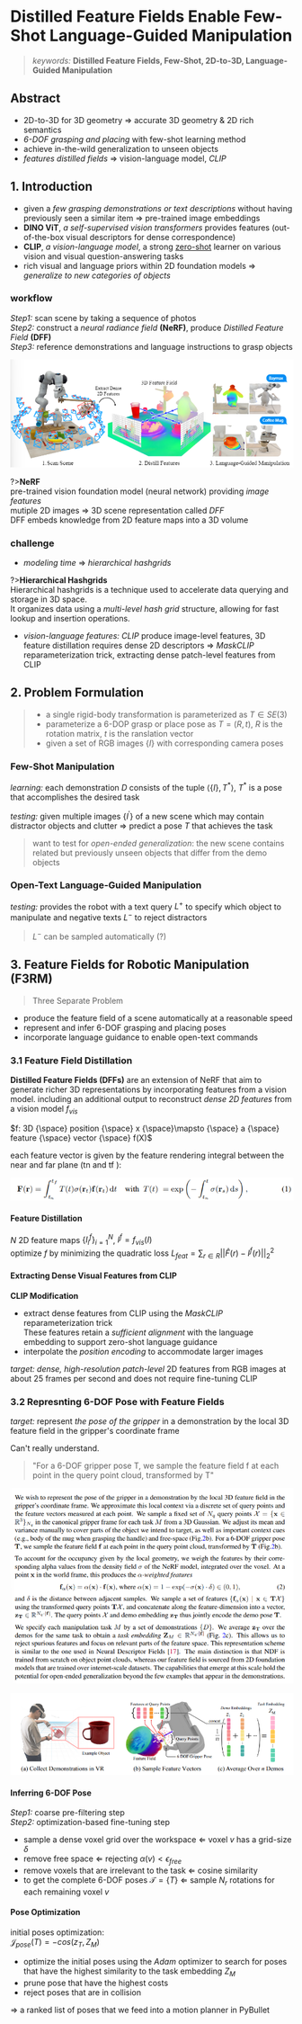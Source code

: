 # Distilled Feature Fields Enable Few-Shot Language-Guided Manipulation

>*keywords:* **Distilled Feature Fields, Few-Shot, 2D-to-3D, Language-Guided Manipulation**

## Abstract

- 2D-to-3D for 3D geometry $\Rightarrow$ accurate 3D geometry & 2D rich semantics  
- *6-DOF grasping and placing* with few-shot learning method  
- achieve in-the-wild generalization to unseen objects  
- *features distilled fields* $\Rightarrow$ vision-language model, *CLIP*  

## 1. Introduction

- given a *few grasping demonstrations or text descriptions* without having previously seen a similar item $\Rightarrow$ pre-trained image embeddings  
- **DINO ViT**, *a self-supervised vision transformers* provides features (out-of-the-box visual descriptors for dense correspondence)  
- **CLIP**, *a vision-language model*, a strong <u>zero-shot</u> learner on various vision and visual question-answering tasks  
- rich visual and language priors within 2D foundation models $\Rightarrow$ *generalize to new categories of objects*  

### workflow

*Step1:* scan scene by taking a sequence of photos  
*Step2:* construct a *neural radiance field* **(NeRF)**, produce *Distilled Feature Field* **(DFF)**  
*Step3:* reference demonstrations and language instructions to grasp objects  

![alt text](image.png)

?>**NeRF**  
pre-trained vision foundation model (neural network) providing *image features*  
mutiple 2D images $\Rightarrow$ 3D scene  representation called *DFF*  
DFF embeds knowledge from 2D feature maps into a 3D volume  

### challenge

- *modeling time* $\Rightarrow$ *hierarchical hashgrids*  

?>**Hierarchical Hashgrids**  
Hierarchical hashgrids is a technique used to accelerate data querying and storage in 3D space.   
It organizes data using a *multi-level hash grid* structure, allowing for fast lookup and insertion operations.  

- *vision-language features:* *CLIP* produce image-level features, 3D feature distillation requires dense 2D descriptors $\Rightarrow$ *MaskCLIP* reparameterization trick, extracting dense patch-level features from CLIP   

## 2. Problem Formulation

>- a single rigid-body transformation is parameterized as ${T} \in {SE(3)}$  
>- parameterize a 6-DOP grasp or place pose as ${T} = {(R, t)}$, ${R}$ is the rotation matrix, ${t}$ is the ranslation vector  
>- given a set of RGB images $\{ {I} \}$ with corresponding camera poses  

### Few-Shot Manipulation

*learning:* each demonstration ${D}$ consists of the tuple $\langle \{ {I} \} , {T}^*\rangle$, ${T}^*$ is a pose that accomplishes the desired task  

*testing:* given multiple images $\{ {I}^\prime \}$ of a new scene which may contain distractor objects and clutter $\Rightarrow$ predict a pose ${T}$ that achieves the task  

>want to test for *open-ended generalization*: the new scene contains related but previously unseen objects that differ from the demo objects  

### Open-Text Language-Guided Manipulation

*testing:* provides the robot with a text query ${L}^+$ to specify which object to manipulate and negative texts ${L}^-$ to reject distractors  

>${L}^-$ can be sampled automatically (?)  

## 3. Feature Fields for Robotic Manipulation (F3RM)  

>Three Separate Problem  
- produce the feature field of a scene automatically at a reasonable speed  
- represent and infer 6-DOF grasping and placing poses  
- incorporate language guidance to enable open-text commands  
 
### 3.1 Feature Field Distillation  

**Distilled Feature Fields (DFFs)** are an extension of NeRF that aim to generate richer 3D representations by incorporating features from a vision model. 
including an additional output to reconstruct *dense 2D features* from a vision model $f_{vis}$

$f: 3D {\space} position {\space} x {\space}\mapsto {\space} a {\space} feature {\space} vector {\space} f(X)$  

each feature vector is given by the feature rendering integral between the near and far plane (tn and tf ):  

![alt text](image-1.png)  

#### Feature Distillation  
$N$ 2D feature maps $\{I^f_i\}^N_{i=1}$, $I^f=f_{vis}(I)$  
optimize $f$ by minimizing the quadratic loss $L_{feat}=\sum_{r\in{R}}||\hat{F}(r)-I^f(r)||_2^2$  

#### Extracting Dense Visual Features from CLIP  
**CLIP Modification**
- extract dense features from CLIP using the *MaskCLIP* reparameterization trick  
These features retain a *sufficient alignment* with the language embedding to support zero-shot language guidance   
- interpolate the *position encoding* to accommodate larger images  

*target:* *dense, high-resolution patch-level* 2D features from RGB images at about 25 frames per second and does not require fine-tuning CLIP  

### 3.2 Represnting 6-DOF Pose with Feature Fields  

*target:* represent *the pose of the gripper* in a demonstration by the local 3D feature field in the
gripper's coordinate frame  

Can't really understand.  
>"For a 6-DOF gripper pose T, we sample the feature field f at each point in the query point cloud, transformed by T"  

![alt text](image-3.png)

![alt text](image-2.png)  

#### Inferring 6-DOF Pose  

*Step1:* coarse pre-filtering step  
*Step2:* optimization-based fine-tuning step  

- sample a dense voxel grid over the workspace $\Leftarrow$ voxel $v$ has a grid-size $\delta$  
- remove free space $\Leftarrow$ rejecting $\alpha(v)<\epsilon_{free}$  
- remove voxels that are irrelevant to the task $\Leftarrow$ cosine similarity  
- to get the complete 6-DOF poses $\mathcal{T}=\{T\}$ $\Leftarrow$ sample $N_r$ rotations for each remaining voxel $v$  

#### Pose Optimization  

initial poses optimization:  
$\mathcal{J}_{pose}(T)=-cos(z_T, Z_M)$  

- optimize the initial poses using the *Adam* optimizer to search for poses that have the highest similarity to the task embedding $Z_M$  
- prune pose that have the highest costs  
- reject poses that are in collision  

$\Rightarrow$ a ranked list of poses that we feed into a motion planner in PyBullet  






